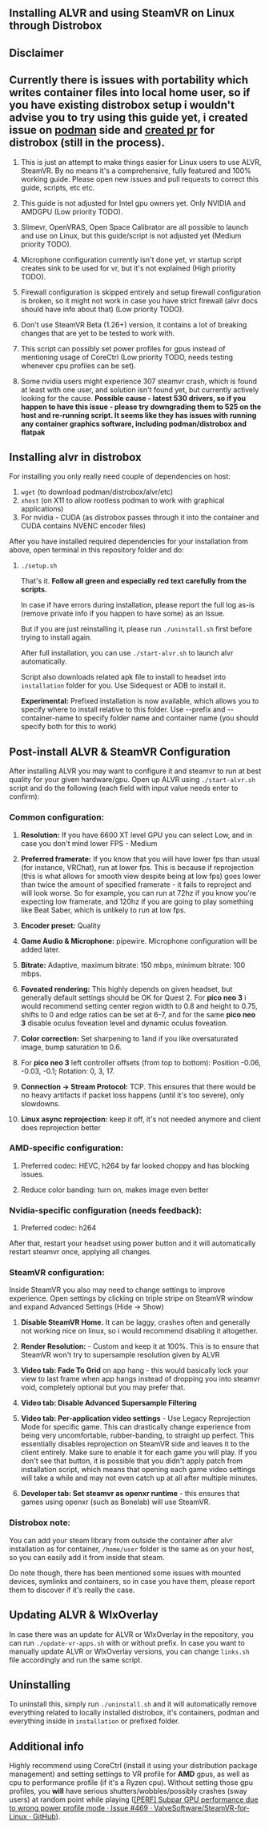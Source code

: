 ## Installing ALVR and using SteamVR on Linux through Distrobox

## Disclaimer

## Currently there is issues with portability which writes container files into local home user, so if you have existing distrobox setup i wouldn't advise you to try using this guide yet, i created issue on [podman](https://github.com/containers/podman/issues/18375) side and [created pr](https://github.com/89luca89/distrobox/pull/718) for distrobox (still in the process).

1. This is just an attempt to make things easier for Linux users to use ALVR, SteamVR. By no means it's a comprehensive, fully featured and 100% working guide. Please open new issues and pull requests to correct this guide, scripts, etc etc.

2. This guide is not adjusted for Intel gpu owners yet. Only NVIDIA and AMDGPU (Low priority TODO).

3. Slimevr, OpenVRAS, Open Space Calibrator are all possible to launch and use on Linux, but this guide/script is not adjusted yet (Medium priority TODO).

4. Microphone configuration currently isn't done yet, vr startup script creates sink to be used for vr, but it's not explained (High priority TODO).

5. Firewall configuration is skipped entirely and setup firewall configuration is broken, so it might not work in case you have strict firewall (alvr docs should have info about that) (Low priority TODO).

6. Don't use SteamVR Beta (1.26+) version, it contains a lot of breaking changes that are yet to be tested to work with.

7. This script can possibly set power profiles for gpus instead of mentioning usage of CoreCtrl (Low priority TODO, needs testing whenever cpu profiles can be set).

8. Some nvidia users might experience 307 steamvr crash, which is found at least with one user, and solution isn't found yet, but currently actively looking for the cause. **Possible cause - latest 530 drivers, so if you happen to have this issue - please try downgrading them to 525 on the host and re-running script. It seems like they has issues with running any container graphics software, including podman/distrobox and flatpak**

## Installing alvr in distrobox

For installing you only really need couple of dependencies on host:

1. `wget` (to download podman/distrobox/alvr/etc)
2. `xhost` (on X11 to allow rootless podman to work with graphical applications)
3. For nvidia - CUDA (as distrobox passes through it into the container and CUDA contains NVENC encoder files)

After you have installed required dependencies for your installation from above, open terminal in this repository folder and do:

1. `./setup.sh`
   
   That's it. **Follow all green and especially red text carefully from the scripts.**

   In case if have errors during installation, please report the full log as-is (remove private info if you happen to have some) as an Issue.
   
   But if you are just reinstalling it, please run `./uninstall.sh` first before trying to install again.
   
   After full installation, you can use `./start-alvr.sh` to launch alvr automatically.
   
   Script also downloads related apk file to install to headset into `installation` folder for you. Use Sidequest or ADB to install it.

   **Experimental:** Prefixed installation is now available, which allows you to specify where to install relative to this folder. Use --prefix and --container-name to specify folder name and container name (you should specify both for this to work)

## Post-install ALVR & SteamVR Configuration

After installing ALVR you may want to configure it and steamvr to run at best quality for your given hardware/gpu. Open up ALVR using `./start-alvr.sh` script and do the following (each field with input value needs enter to confirm):

### Common configuration:

1. **Resolution:** If you have 6600 XT level GPU you can select Low, and in case you don't mind lower FPS - Medium

2. **Preferred framerate:** If you know that you will have lower fps than usual (for instance, VRChat), run at lower fps. This is because if reprojection (this is what allows for smooth view despite being at low fps) goes lower than twice the amount of specified framerate - it fails to reproject and will look worse. So for example, you can run at 72hz if you know you're expecting low framerate, and 120hz if you are going to play something like Beat Saber, which is unlikely to run at low fps.

3. **Encoder preset:** Quality

4. **Game Audio & Microphone:** pipewire. Microphone configuration will be added later.

5. **Bitrate:** Adaptive, maximum bitrate: 150 mbps, minimum bitrate: 100 mbps.

6. **Foveated rendering:** This highly depends on given headset, but generally default settings should be OK for Quest 2. For **pico neo 3** i would recommend setting center region width to 0.8 and height to 0.75, shifts to 0 and edge ratios can be set at 6-7, and for the same **pico neo 3** disable oculus foveation level and dynamic oculus foveation.

7. **Color correction:** Set sharpening to 1and if you like oversaturated image, bump saturation to 0.6.

8. For **pico neo 3** left controller offsets (from top to bottom): Position -0.06, -0.03, -0.1; Rotation: 0, 3, 17.

9. **Connection -> Stream Protocol:** TCP. This ensures that there would be no heavy artifacts if packet loss happens (until it's too severe), only slowdowns.

10. **Linux async reprojection:** keep it off, it's not needed anymore and client does reprojection better

### AMD-specific configuration:

1. Preferred codec: HEVC, h264 by far looked choppy and has blocking issues.

2. Reduce color banding: turn on, makes image even better

### Nvidia-specific configuration (needs feedback):

1. Preferred codec: h264

After that, restart your headset using power button and it will automatically restart steamvr once, applying all changes.

### SteamVR configuration:

Inside SteamVR you also may need to change settings to improve experience. Open settings by clicking on triple stripe on SteamVR window and expand Advanced Settings (Hide -> Show)

1. **Disable SteamVR Home.** It can be laggy, crashes often and generally not working nice on linux, so i would recommend disabling it altogether.

2. **Render Resolution:** - Custom and keep it at 100%. This is to ensure that SteamVR won't try to supersample resolution given by ALVR

3. **Video tab: Fade To Grid** on app hang - this would basically lock your view to last frame when app hangs instead of dropping you into steamvr void, completely optional but you may prefer that.

4. **Video tab: Disable Advanced Supersample Filtering** 

5. **Video tab: Per-application video settings** - Use Legacy Reprojection Mode for specific game. This can drastically change experience from being very uncomfortable, rubber-banding, to straight up perfect. This essentially disables reprojection on SteamVR side and leaves it to the client entirely. Make sure to enable it for each game you will play. If you don't see that button, it is possible that  you didn't apply patch from installation script, which means that opening each game video settings will take a while and may not even catch up at all after multiple minutes.

6. **Developer tab: Set steamvr as openxr runtime** - this ensures that games using openxr (such as Bonelab) will use SteamVR.

### Distrobox note:

You can add your steam library from outside the container after alvr installation as for container, `/home/user` folder is the same as on your host, so you can easily add it from inside that steam.

Do note though, there has been mentioned some issues with mounted devices, symlinks and containers, so in case you have them, please report them to discover if it's really the case.

## Updating ALVR & WlxOverlay

In case there was an update for ALVR or WlxOverlay in the repository, you can run `./update-vr-apps.sh` with or without prefix. In case you want to manually update ALVR or WlxOverlay versions, you can change `links.sh` file accordingly and run the same script.

## Uninstalling

To uninstall this, simply run `./uninstall.sh` and it will automatically remove everything related to locally installed distrobox, it's containers, podman and everything inside in `installation` or prefixed folder.

## Additional info

Highly recommend using CoreCtrl (install it using your distribution package management) and setting settings to VR profile for **AMD** gpus, as well as cpu to performance profile (if it's a Ryzen cpu). Without setting those gpu profiles, you **will** have serious shutters/wobbles/possibly crashes (sway users) at random point while playing ([[PERF] Subpar GPU performance due to wrong power profile mode · Issue #469 · ValveSoftware/SteamVR-for-Linux · GitHub](https://github.com/ValveSoftware/SteamVR-for-Linux/issues/469)).
